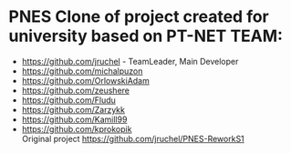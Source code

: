 # PNES Clone of project created for university based on PT-NET TEAM:  
- https://github.com/jruchel - TeamLeader, Main Developer 
- https://github.com/michalpuzon 
- https://github.com/OrlowskiAdam 
- https://github.com/zeushere 
- https://github.com/Fludu 
- https://github.com/Zarzykk 
- https://github.com/Kamill99 
- https://github.com/kprokopik  
Original project https://github.com/jruchel/PNES-ReworkS1
